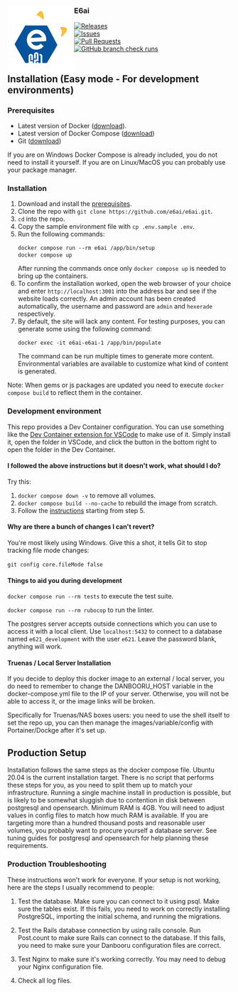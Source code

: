 <div align="center">
  <img src="public/images/github-logo.svg" width="150" height="150" align="left">
  <div align="left">
    <h3>E6ai</h3>
    <a href="https://github.com/e6ai/e6ai/releases">
      <img src="https://img.shields.io/github/v/release/e6ai/e6ai?label=version&style=flat-square" alt="Releases" />
    </a><br />
    <a href="https://github.com/e6ai/e6ai/issues">
      <img src="https://img.shields.io/github/issues/e6ai/e6ai?label=open%20issues&style=flat-square" alt="Issues" />
    </a><br />
    <a href="https://github.com/e6ai/e6ai/pulls">
      <img src="https://img.shields.io/github/issues-pr/e6ai/e6ai?style=flat-square" alt="Pull Requests" />
    </a><br />
    <a href="https://github.com/e6ai/e6ai/commits/master/">
      <img src="https://img.shields.io/github/check-runs/e6ai/e6ai/master?style=flat-square" alt="GitHub branch check runs" />
    </a><br />
  </div>
</div>
<br />


## Installation (Easy mode - For development environments)

### Prerequisites

 * Latest version of Docker ([download](https://docs.docker.com/get-docker)).
 * Latest version of Docker Compose ([download](https://docs.docker.com/compose/install))
 * Git ([download](https://git-scm.com/downloads))
 
 If you are on Windows Docker Compose is already included, you do not need to install it yourself.
 If you are on Linux/MacOS you can probably use your package manager.

### Installation

1. Download and install the [prerequisites](#prerequisites).
1. Clone the repo with `git clone https://github.com/e6ai/e6ai.git`.
1. `cd` into the repo.
1. Copy the sample environment file with `cp .env.sample .env`.
1. Run the following commands:
    ```
    docker compose run --rm e6ai /app/bin/setup
    docker compose up
    ```
    After running the commands once only `docker compose up` is needed to bring up the containers.
1. To confirm the installation worked, open the web browser of your choice and enter `http://localhost:3001` into the address bar and see if the website loads correctly. An admin account has been created automatically, the username and password are `admin` and `hexerade` respectively.
1. By default, the site will lack any content. For testing purposes, you can generate some using the following command:
    ```
    docker exec -it e6ai-e6ai-1 /app/bin/populate
    ```
    The command can be run multiple times to generate more content.  
    Environmental variables are available to customize what kind of content is generated.

Note: When gems or js packages are updated you need to execute `docker compose build` to reflect them in the container.

### Development environment

This repo provides a Dev Container configuration. You can use something like the [Dev Container extension for VSCode](https://marketplace.visualstudio.com/items?itemName=ms-vscode-remote.remote-containers) to make use of it. Simply install it, open the folder in VSCode, and click the button in the bottom right to open the folder in the Dev Container.

#### <a id="docker-troubleshooting"></a>I followed the above instructions but it doesn't work, what should I do?

Try this:

1. `docker compose down -v` to remove all volumes.
1. `docker compose build --no-cache` to rebuild the image from scratch.
1. Follow the [instructions](#installation) starting from step 5.

#### <a id="windows-executable-bit"></a>Why are there a bunch of changes I can't revert?

You're most likely using Windows. Give this a shot, it tells Git to stop tracking file mode changes:

`git config core.fileMode false`

#### <a id="development-tools"></a>Things to aid you during development

`docker compose run --rm tests` to execute the test suite.

`docker compose run --rm rubocop` to run the linter.

The postgres server accepts outside connections which you can use to access it with a local client. Use `localhost:5432` to connect to a database named `e621_development` with the user `e621`. Leave the password blank, anything will work.

#### Truenas / Local Server Installation

If you decide to deploy this docker image to an external / local server, you do need to remember to change the DANBOORU_HOST variable in the docker-compose.yml file to the IP of your server. Otherwise, you will not be able to access it, or the image links will be broken. 

Specifically for Truenas/NAS boxes users: you need to use the shell itself to set the repo up, you can then manage the images/variable/config with Portainer/Dockge after it's set up.

## Production Setup

Installation follows the same steps as the docker compose file. Ubuntu 20.04 is the current installation target.
There is no script that performs these steps for you, as you need to split them up to match your infrastructure.
Running a single machine install in production is possible, but is likely to be somewhat sluggish due to contention in disk between postgresql and opensearch.
Minimum RAM is 4GB. You will need to adjust values in config files to match how much RAM is available.
If you are targeting more than a hundred thousand posts and reasonable user volumes, you probably want to procure yourself a database server. See tuning guides for postgresql and opensearch for help planning these requirements.

### Production Troubleshooting

These instructions won't work for everyone. If your setup is not
working, here are the steps I usually recommend to people:

1) Test the database. Make sure you can connect to it using psql. Make
sure the tables exist. If this fails, you need to work on correctly
installing PostgreSQL, importing the initial schema, and running the
migrations.

2) Test the Rails database connection by using rails console. Run
Post.count to make sure Rails can connect to the database. If this
fails, you need to make sure your Danbooru configuration files are
correct.

3) Test Nginx to make sure it's working correctly.  You may need to
debug your Nginx configuration file.

4) Check all log files.

